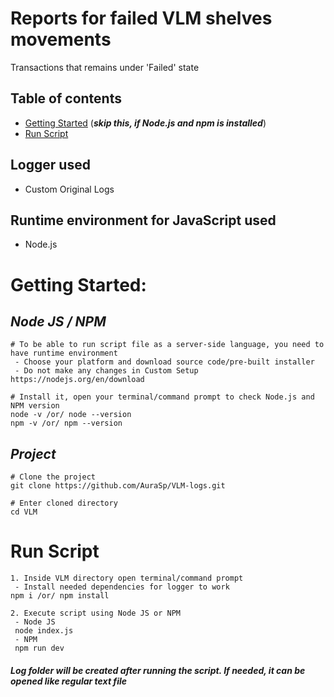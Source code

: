 # Reports for failed VLM shelves movements
Transactions that remains under 'Failed' state

## Table of contents
* [Getting Started](#getting-started) (***skip this, if Node.js and npm is installed***)
* [Run Script](#run-script)

## Logger used

- Custom Original Logs

## Runtime environment for JavaScript used

- Node.js

# Getting Started:

## *Node JS / NPM*
```
# To be able to run script file as a server-side language, you need to have runtime environment
 - Choose your platform and download source code/pre-built installer
 - Do not make any changes in Custom Setup
https://nodejs.org/en/download

# Install it, open your terminal/command prompt to check Node.js and NPM version
node -v /or/ node --version
npm -v /or/ npm --version
```

## *Project*
```
# Clone the project
git clone https://github.com/AuraSp/VLM-logs.git

# Enter cloned directory
cd VLM
```

# Run Script
```
1. Inside VLM directory open terminal/command prompt
 - Install needed dependencies for logger to work
npm i /or/ npm install

2. Execute script using Node JS or NPM
 - Node JS
 node index.js
 - NPM
 npm run dev
```

###### **Log folder will be created after running the script. If needed, it can be opened like regular text file**
